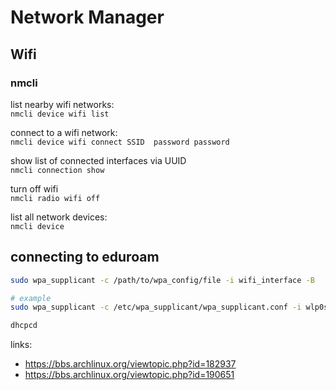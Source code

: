 # Network Manager

## Wifi 
### nmcli

list nearby wifi networks: </br>
`nmcli device wifi list`

connect to a wifi network: </br>
`nmcli device wifi connect SSID  password password`

show list of connected interfaces via UUID </br>
`nmcli connection show`

turn off wifi </br>
`nmcli radio wifi off`

list all network devices: </br>
`nmcli device`

## connecting to eduroam 

```bash
sudo wpa_supplicant -c /path/to/wpa_config/file -i wifi_interface -B

# example
sudo wpa_supplicant -c /etc/wpa_supplicant/wpa_supplicant.conf -i wlp0s20f3 -B 

dhcpcd
```

links:

- https://bbs.archlinux.org/viewtopic.php?id=182937
- https://bbs.archlinux.org/viewtopic.php?id=190651
